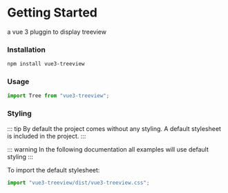 # Getting Started

a vue 3 pluggin to display treeview

### Installation

``` sh
npm install vue3-treeview
```

### Usage

``` js
import Tree from "vue3-treeview";
```

### Styling

::: tip
By default the project comes without any styling. A default stylesheet is included in the project.
:::

::: warning
In the following documentation all examples will use default styling
:::

To import the default stylesheet:

``` js
import "vue3-treeview/dist/vue3-treeview.css";
```
